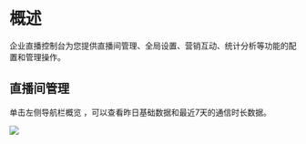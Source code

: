 # 概述

企业直播控制台为您提供直播间管理、全局设置、营销互动、统计分析等功能的配置和管理操作。

## 直播间管理

单击左侧导航栏概览 ，可以查看昨日基础数据和最近7天的通信时长数据。

![](https://github.com/jdcloudcom/cn/blob/cn-Real-Time-Communication/image/Real-Time-Communicat/%E5%85%A5%E9%97%A8%E6%8C%87%E5%8D%97-%E6%A6%82%E8%A7%88.png)

